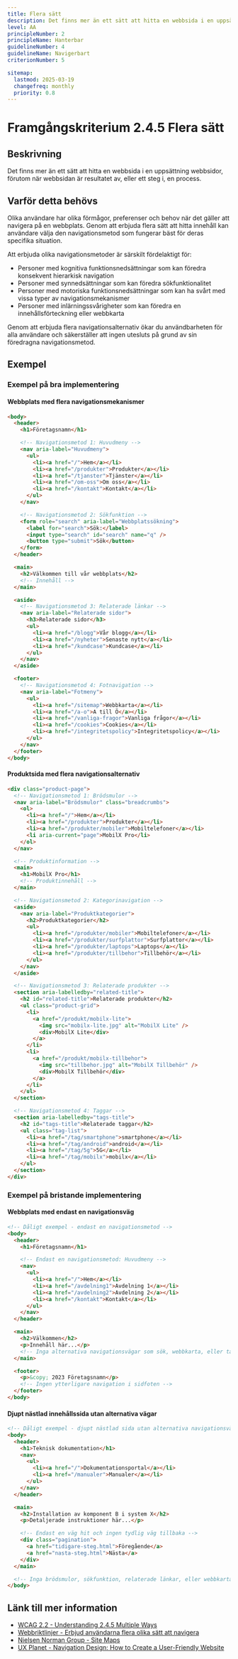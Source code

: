 ```yaml
---
title: Flera sätt
description: Det finns mer än ett sätt att hitta en webbsida i en uppsättning webbsidor.
level: AA
principleNumber: 2
principleName: Hanterbar
guidelineNumber: 4
guidelineName: Navigerbart
criterionNumber: 5

sitemap:
  lastmod: 2025-03-19
  changefreq: monthly
  priority: 0.8
---
```


# Framgångskriterium 2.4.5 Flera sätt

## Beskrivning

Det finns mer än ett sätt att hitta en webbsida i en uppsättning webbsidor, förutom när webbsidan är resultatet av, eller ett steg i, en process.

## Varför detta behövs

Olika användare har olika förmågor, preferenser och behov när det gäller att navigera på en webbplats. Genom att erbjuda flera sätt att hitta innehåll kan användare välja den navigationsmetod som fungerar bäst för deras specifika situation.

Att erbjuda olika navigationsmetoder är särskilt fördelaktigt för:

- Personer med kognitiva funktionsnedsättningar som kan föredra konsekvent hierarkisk navigation
- Personer med synnedsättningar som kan föredra sökfunktionalitet
- Personer med motoriska funktionsnedsättningar som kan ha svårt med vissa typer av navigationsmekanismer
- Personer med inlärningssvårigheter som kan föredra en innehållsförteckning eller webbkarta

Genom att erbjuda flera navigationsalternativ ökar du användbarheten för alla användare och säkerställer att ingen utesluts på grund av sin föredragna navigationsmetod.

## Exempel

### Exempel på bra implementering

#### Webbplats med flera navigationsmekanismer

```html
<body>
  <header>
    <h1>Företagsnamn</h1>

    <!-- Navigationsmetod 1: Huvudmeny -->
    <nav aria-label="Huvudmeny">
      <ul>
        <li><a href="/">Hem</a></li>
        <li><a href="/produkter">Produkter</a></li>
        <li><a href="/tjanster">Tjänster</a></li>
        <li><a href="/om-oss">Om oss</a></li>
        <li><a href="/kontakt">Kontakt</a></li>
      </ul>
    </nav>

    <!-- Navigationsmetod 2: Sökfunktion -->
    <form role="search" aria-label="Webbplatssökning">
      <label for="search">Sök:</label>
      <input type="search" id="search" name="q" />
      <button type="submit">Sök</button>
    </form>
  </header>

  <main>
    <h2>Välkommen till vår webbplats</h2>
    <!-- Innehåll -->
  </main>

  <aside>
    <!-- Navigationsmetod 3: Relaterade länkar -->
    <nav aria-label="Relaterade sidor">
      <h3>Relaterade sidor</h3>
      <ul>
        <li><a href="/blogg">Vår blogg</a></li>
        <li><a href="/nyheter">Senaste nytt</a></li>
        <li><a href="/kundcase">Kundcase</a></li>
      </ul>
    </nav>
  </aside>

  <footer>
    <!-- Navigationsmetod 4: Fotnavigation -->
    <nav aria-label="Fotmeny">
      <ul>
        <li><a href="/sitemap">Webbkarta</a></li>
        <li><a href="/a-o">A till Ö</a></li>
        <li><a href="/vanliga-fragor">Vanliga frågor</a></li>
        <li><a href="/cookies">Cookies</a></li>
        <li><a href="/integritetspolicy">Integritetspolicy</a></li>
      </ul>
    </nav>
  </footer>
</body>
```

#### Produktsida med flera navigationsalternativ

```html
<div class="product-page">
  <!-- Navigationsmetod 1: Brödsmulor -->
  <nav aria-label="Brödsmulor" class="breadcrumbs">
    <ol>
      <li><a href="/">Hem</a></li>
      <li><a href="/produkter">Produkter</a></li>
      <li><a href="/produkter/mobiler">Mobiltelefoner</a></li>
      <li aria-current="page">MobilX Pro</li>
    </ol>
  </nav>

  <!-- Produktinformation -->
  <main>
    <h1>MobilX Pro</h1>
    <!-- Produktinnehåll -->
  </main>

  <!-- Navigationsmetod 2: Kategorinavigation -->
  <aside>
    <nav aria-label="Produktkategorier">
      <h2>Produktkategorier</h2>
      <ul>
        <li><a href="/produkter/mobiler">Mobiltelefoner</a></li>
        <li><a href="/produkter/surfplattor">Surfplattor</a></li>
        <li><a href="/produkter/laptops">Laptops</a></li>
        <li><a href="/produkter/tillbehor">Tillbehör</a></li>
      </ul>
    </nav>
  </aside>

  <!-- Navigationsmetod 3: Relaterade produkter -->
  <section aria-labelledby="related-title">
    <h2 id="related-title">Relaterade produkter</h2>
    <ul class="product-grid">
      <li>
        <a href="/produkt/mobilx-lite">
          <img src="mobilx-lite.jpg" alt="MobilX Lite" />
          <div>MobilX Lite</div>
        </a>
      </li>
      <li>
        <a href="/produkt/mobilx-tillbehor">
          <img src="tillbehor.jpg" alt="MobilX Tillbehör" />
          <div>MobilX Tillbehör</div>
        </a>
      </li>
    </ul>
  </section>

  <!-- Navigationsmetod 4: Taggar -->
  <section aria-labelledby="tags-title">
    <h2 id="tags-title">Relaterade taggar</h2>
    <ul class="tag-list">
      <li><a href="/tag/smartphone">smartphone</a></li>
      <li><a href="/tag/android">android</a></li>
      <li><a href="/tag/5g">5G</a></li>
      <li><a href="/tag/mobilx">mobilx</a></li>
    </ul>
  </section>
</div>
```

### Exempel på bristande implementering

#### Webbplats med endast en navigationsväg

```html
<!-- Dåligt exempel - endast en navigationsmetod -->
<body>
  <header>
    <h1>Företagsnamn</h1>

    <!-- Endast en navigationsmetod: Huvudmeny -->
    <nav>
      <ul>
        <li><a href="/">Hem</a></li>
        <li><a href="/avdelning1">Avdelning 1</a></li>
        <li><a href="/avdelning2">Avdelning 2</a></li>
        <li><a href="/kontakt">Kontakt</a></li>
      </ul>
    </nav>
  </header>

  <main>
    <h2>Välkommen</h2>
    <p>Innehåll här...</p>
    <!-- Inga alternativa navigationsvägar som sök, webbkarta, eller tagglistor -->
  </main>

  <footer>
    <p>&copy; 2023 Företagsnamn</p>
    <!-- Ingen ytterligare navigation i sidfoten -->
  </footer>
</body>
```

#### Djupt nästlad innehållssida utan alternativa vägar

```html
<!-- Dåligt exempel - djupt nästlad sida utan alternativa navigationsvägar -->
<body>
  <header>
    <h1>Teknisk dokumentation</h1>
    <nav>
      <ul>
        <li><a href="/">Dokumentationsportal</a></li>
        <li><a href="/manualer">Manualer</a></li>
      </ul>
    </nav>
  </header>

  <main>
    <h2>Installation av komponent B i system X</h2>
    <p>Detaljerade instruktioner här...</p>

    <!-- Endast en väg hit och ingen tydlig väg tillbaka -->
    <div class="pagination">
      <a href="tidigare-steg.html">Föregående</a>
      <a href="nasta-steg.html">Nästa</a>
    </div>
  </main>

  <!-- Inga brödsmulor, sökfunktion, relaterade länkar, eller webbkarta -->
</body>
```

## Länk till mer information

- [WCAG 2.2 - Understanding 2.4.5 Multiple Ways](https://www.w3.org/WAI/WCAG22/Understanding/multiple-ways.html)
- [Webbriktlinjer - Erbjud användarna flera olika sätt att navigera](https://www.digg.se/webbriktlinjer/alla-webbriktlinjer/erbjud-anvandarna-flera-olika-satt-att-navigera)
- [Nielsen Norman Group - Site Maps](https://www.nngroup.com/articles/site-map-usability/)
- [UX Planet - Navigation Design: How to Create a User-Friendly Website](https://uxplanet.org/navigation-design-how-to-create-a-user-friendly-website-2e891b0c05af)
